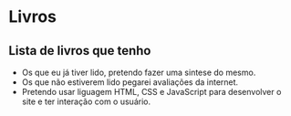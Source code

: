 # Livros
<h2>Lista de livros que tenho</h2>

<ul>
  <li>Os que eu já tiver lido, pretendo fazer uma sintese do mesmo.</li>
  <li>Os que não estiverem lido pegarei avaliações da internet.</li>
  <li>Pretendo usar liguagem HTML, CSS e JavaScript para desenvolver o site e ter interação com o usuário.</li>
</ul>
